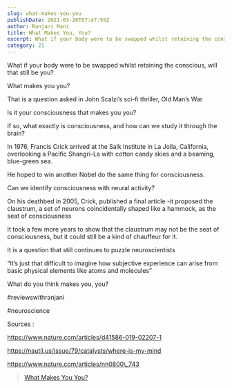 ```yaml
---
slug: what-makes-you-you
publishDate: 2021-03-20T07:47:55Z
author: Ranjani Mani
title: What Makes You, You? 
excerpt: What if your body were to be swapped whilst retaining the conscious, will that still be you? What makes you you? That is a question asked in John Scalzi’s sci-fi thriller, Old Man’s War Is it your consciousness that makes you you? If so, what exactly is consciousness, and how can  ... 
category: 21
---
```


What if your body were to be swapped whilst retaining the conscious, will that still be you?

What makes you you?

That is a question asked in John Scalzi’s sci-fi thriller, Old Man’s War

Is it your consciousness that makes you you?

If so, what exactly is consciousness, and how can we study it through the brain?

In 1976, Francis Crick arrived at the Salk Institute in La Jolla, California, overlooking a Pacific Shangri-La with cotton candy skies and a beaming, blue-green sea.

He hoped to win another Nobel do the same thing for consciousness.

Can we identify consciousness with neural activity?

On his deathbed in 2005, Crick, published a final article -it proposed the claustrum, a set of neurons coincidentally shaped like a hammock, as the seat of consciousness

It took a few more years to show that the claustrum may not be the seat of consciousness, but it could still be a kind of chauffeur for it.

It is a question that still continues to puzzle neuroscientists

“It’s just that difficult to imagine how subjective experience can arise from basic physical elements like atoms and molecules”

What do you think makes you, you?

#reviewswithranjani

#neuroscience

Sources : 

https://www.nature.com/articles/d41586-019-02207-1

https://nautil.us/issue/79/catalysts/where-is-my-mind

https://www.nature.com/articles/nn0800\_743

> [What Makes You You?](https://waitbutwhy.com/2014/12/what-makes-you-you.html)